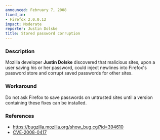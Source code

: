 ```yaml
---
announced: February 7, 2008
fixed_in:
- Firefox 2.0.0.12
impact: Moderate
reporter: Justin Dolske
title: Stored password corruption
---
```


<h3>Description</h3>

<p>Mozilla developer <strong>Justin Dolske</strong> discovered that
malicious sites, upon a user saving his or her password, could inject
newlines into Firefox's password store and corrupt saved passwords
for other sites.</p>

<h3>Workaround</h3>

<p>Do not ask Firefox to save passwords on untrusted sites until
a version containing these fixes can be installed.</p>

<h3>References</h3>

<ul>
  <li><a href="https://bugzilla.mozilla.org/show_bug.cgi?id=394610">
       https://bugzilla.mozilla.org/show_bug.cgi?id=394610</a></li>

  <li><a class="ex-ref" href="http://cve.mitre.org/cgi-bin/cvename.cgi?name=CVE-2008-0417">
       CVE-2008-0417</a></li>

</ul>



